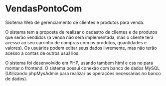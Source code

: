 # VendasPontoCom
Sisitema Web de gerenciamento de clientes e produtos para venda.

O sistema tem a proposta de realizar o cadastro de clientes e de produtos que serão vendidos (a venda não será implementada, mas o cliente terá acesso ao seu carrinho de compras com os produtos, quantidades e valores).
Os usuários podem editar seus dados livremente, mas não terão acesso a contas de outros usuários.

O sistema foi desenvolvido em PHP, usando também html e css no para montar o frontend.
O sistema possui conexão com banco de dados MySQL (Utilizando phpMysAdmin para realizar as operações necessárias no banco de dados).
